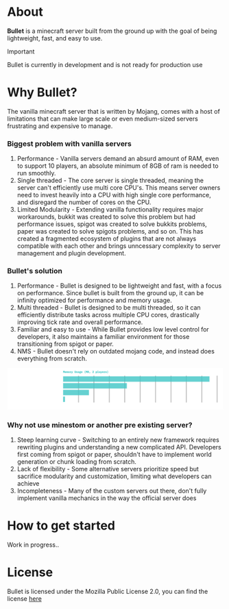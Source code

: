 # About

**Bullet** is a minecraft server built from the ground up with the goal of being lightweight, fast, and easy to use.
> [!IMPORTANT]
> Bullet is currently in development and is not ready for production use

# Why Bullet?

The vanilla minecraft server that is written by Mojang, comes with a host of limitations that can make large scale or even medium-sized servers frustrating and expensive to manage.

### Biggest problem with vanilla servers
<ol>
    <li>Performance - Vanilla servers demand an absurd amount of RAM, even to support 10 players, an absolute minimum of 8GB of ram is needed to run smoothly.</li>
    <li>Single threaded - The core server is single threaded, meaning the server can't efficiently use multi core CPU's. This means server owners need to invest heavily into a CPU with high single core performance, and disregard the number of cores on the CPU.</li>
    <li>Limited Modularity - Extending vanilla functionality requires major workarounds, bukkit was created to solve this problem but had performance issues, spigot was created to solve bukkits problems, paper was created to solve spigots problems, and so on. This has created a fragmented ecosystem of plugins that are not always compatible with each other and brings unncessary complexity to server management and plugin development.</li>
</ol>

### Bullet's solution
<ol>
    <li>Performance - Bullet is designed to be lightweight and fast, with a focus on performance. Since bullet is built from the ground up, it can be infinity optimized for performance and memory usage.</li>
    <li>Multi threaded - Bullet is designed to be multi threaded, so it can efficiently distribute tasks across multiple CPU cores, drastically improving tick rate and overall performance.</li>
    <li>Familiar and easy to use - While Bullet provides low level control for developers, it also maintains a familiar environment for those transitioning from spigot or paper.</li>
    <li>NMS - Bullet doesn't rely on outdated mojang code, and instead does everything from scratch.</li>
</ol>

<img src="./img/comparision.png">

### Why not use minestom or another pre existing server?
<ol>
    <li>Steep learning curve - Switching to an entirely new framework requires rewriting plugins and understanding a new complicated API. Developers first coming from spigot or paper, shouldn't have to implement world generation or chunk loading from scratch.</li>
    <li>Lack of flexibility - Some alternative servers prioritize speed but sacrifice modularity and customization, limiting what developers can achieve</li>
    <li>Incompleteness - Many of the custom servers out there, don't fully implement vanilla mechanics in the way the official server does</li>
</ol>

# How to get started

Work in progress..

# License

Bullet is licensed under the Mozilla Public License 2.0, you can find the license [here](LICENSE)